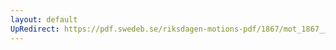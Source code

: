 ```yaml
---
layout: default
UpRedirect: https://pdf.swedeb.se/riksdagen-motions-pdf/1867/mot_1867__ak__00005/mot_1867__ak__00005_001.pdf
---
```

